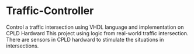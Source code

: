 # Traffic-Controller
Control a traffic intersection using VHDL language and implementation on CPLD Hardward
This project using logic from real-world traffic intersection.
There are sensors in CPLD hardward to stimulate the situations in intersections.